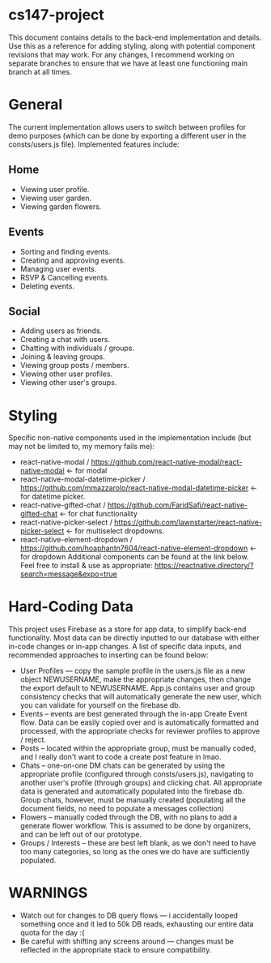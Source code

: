 # cs147-project
This document contains details to the back-end implementation and details. Use this as a reference for adding styling, along with potential component revisions that may work. For any changes, I recommend working on separate branches to ensure that we have at least one functioning main branch at all times.


# General
The current implementation allows users to switch between profiles for demo purposes (which can be done by exporting a different user in the consts/users.js file). Implemented features include:

## Home
* Viewing user profile.
* Viewing user garden.
* Viewing garden flowers.

## Events
* Sorting and finding events.
* Creating and approving events.
* Managing user events.
* RSVP & Cancelling events.
* Deleting events.

## Social
* Adding users as friends.
* Creating a chat with users.
* Chatting with individuals / groups.
* Joining & leaving groups.
* Viewing group posts / members.
* Viewing other user profiles.
* Viewing other user's groups.


# Styling
Specific non-native components used in the implementation include (but may not be limited to, my memory fails me):
* react-native-modal / https://github.com/react-native-modal/react-native-modal <- for modal
* react-native-modal-datetime-picker / https://github.com/mmazzarolo/react-native-modal-datetime-picker <- for datetime picker.
* react-native-gifted-chat / https://github.com/FaridSafi/react-native-gifted-chat <- for chat functionality
* react-native-picker-select / https://github.com/lawnstarter/react-native-picker-select <- for multiselect dropdowns.
* react-native-element-dropdown / https://github.com/hoaphantn7604/react-native-element-dropdown <- for dropdown
Additional components can be found at the link below. Feel free to install & use as appropriate:
https://reactnative.directory/?search=message&expo=true


# Hard-Coding Data
This project uses Firebase as a store for app data, to simplify back-end functionality. Most data can be directly inputted to our database with either in-code changes or in-app changes. A list of specific data inputs, and recommended approaches to inserting can be found below:
* User Profiles — copy the sample profile in the users.js file as a new object NEWUSERNAME, make the appropriate changes, then change the export default to NEWUSERNAME. App.js contains user and group consistency checks that will automatically generate the new user, which you can validate for yourself on the firebase db.
* Events – events are best generated through the in-app Create Event flow. Data can be easily copied over and is automatically formatted and processed, with the appropriate checks for reviewer profiles to approve / reject.
* Posts – located within the appropriate group, must be manually coded, and I really don't want to code a create post feature in lmao.
* Chats – one-on-one DM chats can be generated by using the appropriate profile (configured through consts/users.js), navigating to another user's profile (through groups) and clicking chat. All appropriate data is generated and automatically populated into the firebase db. Group chats, however, must be manually created (populating all the document fields, no need to populate a messages collection)
* Flowers – manually coded through the DB, with no plans to add a generate flower workflow. This is assumed to be done by organizers, and can be left out of our prototype.
* Groups / Interests – these are best left blank, as we don't need to have too many categories, so long as the ones we do have are sufficiently populated.

# WARNINGS
* Watch out for changes to DB query flows — i accidentally looped something once and it led to 50k DB reads, exhausting our entire data quota for the day :(
* Be careful with shifting any screens around — changes must be reflected in the appropriate stack to ensure compatibility.
